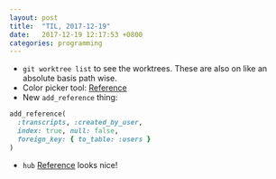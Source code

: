```yaml
---
layout: post
title:  "TIL, 2017-12-19"
date:   2017-12-19 12:17:53 +0800
categories: programming
---
```


- `git worktree list` to see the worktrees. These are also on like an absolute basis path wise.
- Color picker tool: [Reference](https://coolors.co/browser/best/1)
- New `add_reference` thing:

``` ruby
add_reference(
  :transcripts, :created_by_user,
  index: true, null: false,
  foreign_key: { to_table: :users }
)
```

- `hub` [Reference](https://hub.github.com/) looks nice!
